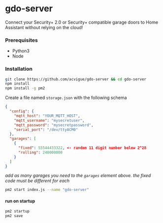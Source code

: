 # gdo-server

Connect your Security+ 2.0 or Security+ compatible garage doors to Home Assistant without relying on the cloud!

### Prerequisites
- Python3
- Node

### Installation
```bash
git clone https://github.com/acvigue/gdo-server && cd gdo-server
npm install
npm install -g pm2
```
Create a file named `storage.json` with the following schema
```json
{
  "config": {
    "mqtt_host": "YOUR_MQTT_HOST",
    "mqtt_username": "mysecretuser",
    "mqtt_password": "mysecretpassword",
    "serial_port": "/dev/ttyACM0"
  },
  "garages": [
    {
      "fixed": 55544433322, <- random 11 digit number below 2^28
      "rolling": 240000000
    }
  ]
}
```
_add as many garages you need to the `garages` element above. the fixed code must be different for each_

```bash
pm2 start index.js --name "gdo-server"
```

#### run on startup
```bash
pm2 startup
pm2 save
```


